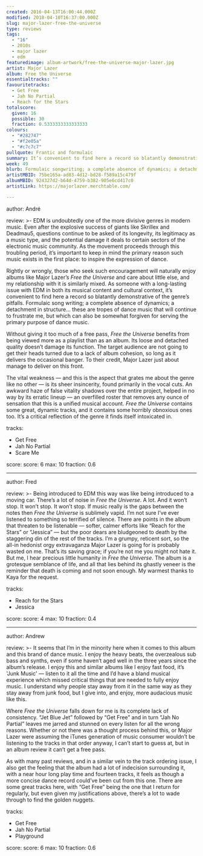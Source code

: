 ```yaml
---
created: 2016-04-13T16:00:44.000Z
modified: 2018-04-10T16:37:00.000Z
slug: major-lazer-free-the-universe
type: reviews
tags:
  - "16"
  - 2010s
  - major lazer
  - edm
featuredimage: album-artwork/free-the-universe-major-lazer.jpg
artist: Major Lazer
album: Free the Universe
essentialtracks: ""
favouritetracks:
  - Get Free
  - Jah No Partial
  - Reach for the Stars
totalscore:
  given: 16
  possible: 30
  fraction: 0.5333333333333333
colours:
  - "#282747"
  - "#f2e05a"
  - "#c7c7c7"
pullquote: Frantic and formulaic
summary: It’s convenient to find here a record so blatantly demonstrative of EDM’s pitfalls. Formulaic song writing; a complete absence of dynamics; a detachment in structure… these are tropes of dance music that will continue to frustrate.
week: 49
blurb: Formulaic songwriting; a complete absence of dynamics; a detachment in structure… these are tropes of dance music that will continue to frustrate.
artistMBID: 75be165a-ad83-4d12-bd28-f589a15c479f
albumMBID: 924327d2-b64d-4759-b382-905e6cd417c0
artistLink: https://majorlazer.merchtable.com/

---
```


author: André

review: >-
  EDM is undoubtedly one of the more divisive genres in modern music. Even after the explosive success of giants like Skrillex and Deadmau5, questions continue to be asked of its longevity, its legitimacy as a music type, and the potential damage it deals to certain sectors of the electronic music community. As the movement proceeds through this troubling period, it’s important to keep in mind the primary reason such music exists in the first place: to inspire the expression of dance. 
  
  Rightly or wrongly, those who seek such encouragement will naturally enjoy albums like Major Lazer’s *Free the Universe* and care about little else, and my relationship with it is similarly mixed. As someone with a long-lasting issue with EDM in both its musical content and cultural context, it’s convenient to find here a record so blatantly demonstrative of the genre’s pitfalls. Formulaic song writing; a complete absence of dynamics; a detachment in structure… these are tropes of dance music that will continue to frustrate me, but which can also be somewhat forgiven for serving the primary purpose of dance music. 
  
  Without giving it too much of a free pass, *Free the Universe* benefits from being viewed more as a playlist than as an album. Its loose and detached quality doesn’t damage its function. The target audience are not going to get their heads turned due to a lack of album cohesion, so long as it delivers the occasional banger. To their credit, Major Lazer just about manage to deliver on this front. 
  
  The vital weakness — and this is the aspect that grates me about the genre like no other — is its sheer insincerity, found primarily in the vocal cuts. An awkward haze of false vitality shadows over the entire project, helped in no way by its erratic lineup — an overfilled roster that removes any ounce of sensation that this is a unified musical account. *Free the Universe* contains some great, dynamic tracks, and it contains some horribly obnoxious ones too. It’s a critical reflection of the genre it finds itself intoxicated in.

tracks:
  - Get Free
  - ­Jah No Partial
  - ­Scare Me

score:
  score: 6
  max: 10
  fraction: 0.6

---
author: Fred

review: >-
  Being introduced to EDM this way was like being introduced to a moving car. There’s a lot of noise in *Free the Universe*. A lot. And it won’t stop. It won’t stop. It won’t stop. If music really is the gaps between the notes then *Free the Universe* is sublimely vapid. I’m not sure I’ve ever listened to something so terrified of silence. There are points in the album that threaten to be listenable — softer, calmer efforts like “Reach for the Stars” or “Jessica” — but the poor dears are bludgeoned to death by the staggering din of the rest of the tracks. I’m a grumpy, reticent sort, so the all-in hedonist orgy extravaganza Major Lazer is going for is probably wasted on me. That’s its saving grace; if you’re not me you might not hate it. But me, I hear precious little humanity in *Free the Universe*. The album is a grotesque semblance of life, and all that lies behind its ghastly veneer is the reminder that death is coming and not soon enough. My warmest thanks to Kaya for the request.

tracks:
  - Reach for the Stars
  - ­Jessica

score:
  score: 4
  max: 10
  fraction: 0.4

---
author: Andrew

review: >-
  It seems that I’m in the minority here when it comes to this album and this brand of dance music. I enjoy the heavy beats, the overzealous sub bass and synths, even if some haven’t aged well in the three years since the album’s release. I enjoy this and similar albums like I enjoy fast food, it’s 'Junk Music' — listen to it all the time and I’d have a bland musical experience which missed critical things that are needed to fully enjoy music. I understand why people stay away from it in the same way as they stay away from junk food, but I give into, and enjoy, more audacious music like this. 
  
  Where *Free the Universe* falls down for me is its complete lack of consistency. “Jet Blue Jet” followed by “Get Free” and in turn “Jah No Partial” leaves me jarred and stunned on every listen for all the wrong reasons. Whether or not there was a thought process behind this, or Major Lazer were assuming the iTunes generation of music consumer wouldn’t be listening to the tracks in that order anyway, I can’t start to guess at, but in an album review it can’t get a free pass. 
  
  As with many past reviews, and in a similar vein to the track ordering issue, I also get the feeling that the album had a lot of indecision surrounding it, with a near hour long play time and fourteen tracks, it feels as though a more concise dance record could’ve been cut from this one. There are some great tracks here, with “Get Free” being the one that I return for regularly, but even given my justifications above, there’s a lot to wade through to find the golden nuggets.

tracks:
  - Get Free
  - ­Jah No Partial
  - ­Playground

score:
  score: 6
  max: 10
  fraction: 0.6
